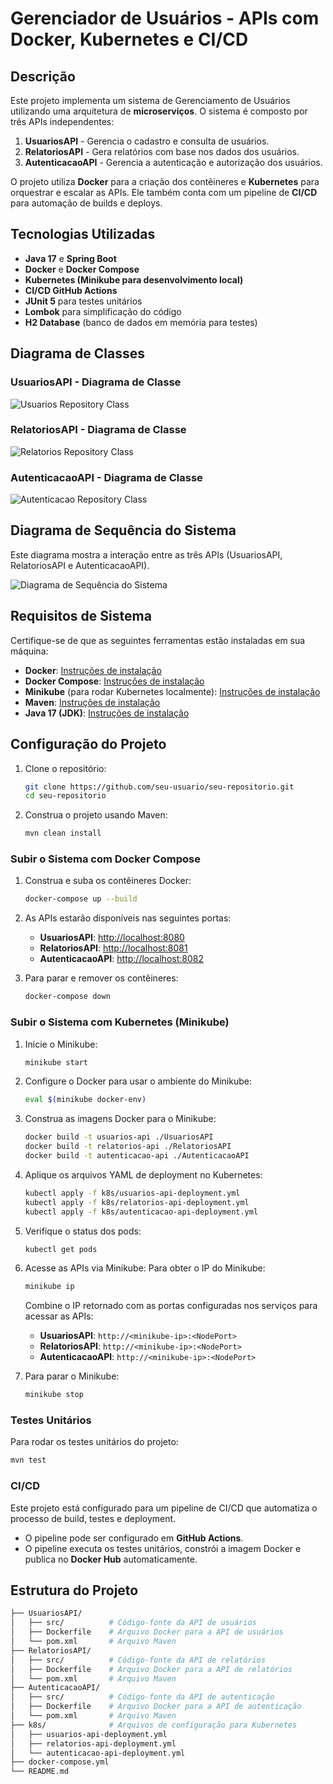 # Gerenciador de Usuários - APIs com Docker, Kubernetes e CI/CD

## Descrição
Este projeto implementa um sistema de Gerenciamento de Usuários utilizando uma arquitetura de **microserviços**. O sistema é composto por três APIs independentes:
1. **UsuariosAPI** - Gerencia o cadastro e consulta de usuários.
2. **RelatoriosAPI** - Gera relatórios com base nos dados dos usuários.
3. **AutenticacaoAPI** - Gerencia a autenticação e autorização dos usuários.

O projeto utiliza **Docker** para a criação dos contêineres e **Kubernetes** para orquestrar e escalar as APIs. Ele também conta com um pipeline de **CI/CD** para automação de builds e deploys.

## Tecnologias Utilizadas
- **Java 17** e **Spring Boot**
- **Docker** e **Docker Compose**
- **Kubernetes (Minikube para desenvolvimento local)**
- **CI/CD  GitHub Actions**
- **JUnit 5** para testes unitários
- **Lombok** para simplificação do código
- **H2 Database** (banco de dados em memória para testes)

## Diagrama de Classes

### UsuariosAPI - Diagrama de Classe
![Usuarios Repository Class](./Doc/img/UsuariosRepositoryClass.png)

### RelatoriosAPI - Diagrama de Classe
![Relatorios Repository Class](./Doc/img/RelatoriosRepositoryClass.png)

### AutenticacaoAPI - Diagrama de Classe
![Autenticacao Repository Class](./Doc/img/AutenticacaoRepositoryClass.png)

## Diagrama de Sequência do Sistema
Este diagrama mostra a interação entre as três APIs (UsuariosAPI, RelatoriosAPI e AutenticacaoAPI).

![Diagrama de Sequência do Sistema](./Doc/img/DiagramaSequenciaSistema.png)

## Requisitos de Sistema
Certifique-se de que as seguintes ferramentas estão instaladas em sua máquina:
- **Docker**: [Instruções de instalação](https://docs.docker.com/get-docker/)
- **Docker Compose**: [Instruções de instalação](https://docs.docker.com/compose/install/)
- **Minikube** (para rodar Kubernetes localmente): [Instruções de instalação](https://minikube.sigs.k8s.io/docs/start/)
- **Maven**: [Instruções de instalação](https://maven.apache.org/install.html)
- **Java 17 (JDK)**: [Instruções de instalação](https://openjdk.java.net/install/)

## Configuração do Projeto
1. Clone o repositório:
   ```bash
   git clone https://github.com/seu-usuario/seu-repositorio.git
   cd seu-repositorio
   ```

2. Construa o projeto usando Maven:
   ```bash
   mvn clean install
   ```

### Subir o Sistema com Docker Compose
1. Construa e suba os contêineres Docker:
   ```bash
   docker-compose up --build
   ```

2. As APIs estarão disponíveis nas seguintes portas:
   - **UsuariosAPI**: [http://localhost:8080](http://localhost:8080)
   - **RelatoriosAPI**: [http://localhost:8081](http://localhost:8081)
   - **AutenticacaoAPI**: [http://localhost:8082](http://localhost:8082)

3. Para parar e remover os contêineres:
   ```bash
   docker-compose down
   ```

### Subir o Sistema com Kubernetes (Minikube)
1. Inicie o Minikube:
   ```bash
   minikube start
   ```

2. Configure o Docker para usar o ambiente do Minikube:
   ```bash
   eval $(minikube docker-env)
   ```

3. Construa as imagens Docker para o Minikube:
   ```bash
   docker build -t usuarios-api ./UsuariosAPI
   docker build -t relatorios-api ./RelatoriosAPI
   docker build -t autenticacao-api ./AutenticacaoAPI
   ```

4. Aplique os arquivos YAML de deployment no Kubernetes:
   ```bash
   kubectl apply -f k8s/usuarios-api-deployment.yml
   kubectl apply -f k8s/relatorios-api-deployment.yml
   kubectl apply -f k8s/autenticacao-api-deployment.yml
   ```

5. Verifique o status dos pods:
   ```bash
   kubectl get pods
   ```

6. Acesse as APIs via Minikube:
   Para obter o IP do Minikube:
   ```bash
   minikube ip
   ```

   Combine o IP retornado com as portas configuradas nos serviços para acessar as APIs:
   - **UsuariosAPI**: `http://<minikube-ip>:<NodePort>`
   - **RelatoriosAPI**: `http://<minikube-ip>:<NodePort>`
   - **AutenticacaoAPI**: `http://<minikube-ip>:<NodePort>`

7. Para parar o Minikube:
   ```bash
   minikube stop
   ```

### Testes Unitários
Para rodar os testes unitários do projeto:
```bash
mvn test
```

### CI/CD
Este projeto está configurado para um pipeline de CI/CD que automatiza o processo de build, testes e deployment.
- O pipeline pode ser configurado em **GitHub Actions**.
- O pipeline executa os testes unitários, constrói a imagem Docker e publica no **Docker Hub** automaticamente.

## Estrutura do Projeto
```bash
├── UsuariosAPI/
│   ├── src/          # Código-fonte da API de usuários
│   ├── Dockerfile    # Arquivo Docker para a API de usuários
│   └── pom.xml       # Arquivo Maven
├── RelatoriosAPI/
│   ├── src/          # Código-fonte da API de relatórios
│   ├── Dockerfile    # Arquivo Docker para a API de relatórios
│   └── pom.xml       # Arquivo Maven
├── AutenticacaoAPI/
│   ├── src/          # Código-fonte da API de autenticação
│   ├── Dockerfile    # Arquivo Docker para a API de autenticação
│   └── pom.xml       # Arquivo Maven
├── k8s/              # Arquivos de configuração para Kubernetes
│   ├── usuarios-api-deployment.yml
│   ├── relatorios-api-deployment.yml
│   └── autenticacao-api-deployment.yml
├── docker-compose.yml
└── README.md
```

